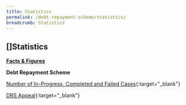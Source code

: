 ```yaml
---
title: Statistics
permalink: /debt-repayment-scheme/statistics/
breadcrumb: Statistics
---
```

[](/files/NumberofInProgressCompletedandFailedCasesforDRS(Apr22).pdf)[]Statistics
---

<u><b>Facts & Figures</b></u>

**Debt Repayment Scheme**

[Number of In-Progress, Completed and Failed Cases](/files/NumberofIn-Progress,CompletedandFailedCasesforDRS(Apr22).pdf){:target="_blank"} 

[DRS Appeal](/files/DRSAppeal.pdf/){:target="_blank"}